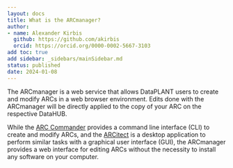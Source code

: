 ```yaml
---
layout: docs
title: What is the ARCmanager?
author:
- name: Alexander Kirbis
  github: https://github.com/akirbis
  orcid: https://orcid.org/0000-0002-5667-3103
add toc: true
add sidebar: _sidebars/mainSidebar.md
status: published
date: 2024-01-08
---
```


The ARCmanager is a web service that allows DataPLANT users to create and modify ARCs in a web browser environment. Edits done with the ARCmanager will be directly applied to the copy of your ARC on the respective DataHUB.

While the [ARC Commander](/docs/ArcCommanderManual/index.html) provides a command line interface (CLI) to create and modify ARCs, and the [ARCitect](/docs/ARCitect-Manual/index.html) is a desktop application to perform similar tasks with a graphical user interface (GUI), the ARCmanager provides a web interface for editing ARCs without the necessity to install any software on your computer.
